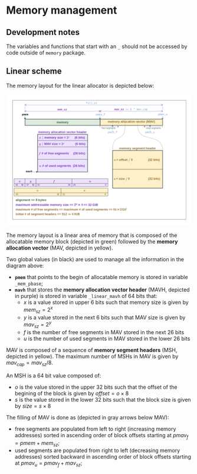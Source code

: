# Memory management

## Development notes

The variables and functions that start with an `_` should not be accessed by code outside of
`memory` package.

## Linear scheme

The memory layout for the linear allocator is depicted below:

![Memory layout for linear allocator](doc/linear.png)

The memory layout is a linear area of memory that is composed of the allocatable memory block
(depicted in green) followed by the **memory allocation vector** (MAV, depicted in yellow).

Two global values (in black) are used to manage all the information in the diagram above:

* **`pmem`** that points to the begin of allocatable memory is stored in variable `_mem_pbase`;
* **`mavh`** that stores the **memory allocation vector header** (MAVH, depicted in purple) is
  stored in variable `_linear_mavh` of 64 bits that:
  * $x$ is a value stored in upper 6 bits such that memory size is given by $mem_{sz}=2^x$
  * $y$ is a value stored in the next 6 bits such that MAV size is given by $mav_{sz}=2^y$
  * $f$ is the number of free segments in MAV stored in the next 26 bits
  * $u$ is the number of used segments in MAV stored in the lower 26 bits

MAV is composed of a sequence of **memory segment headers** (MSH, depicted in yellow). The maximum
number of MSHs in MAV is given by $mav_{cap} = mav_{sz}/8$.

An MSH is a 64 bit value composed of:

* $o$ is the value stored in the upper 32 bits such that the offset of the begining of the block is
  given by $\mathit{offset} = o \times 8$
* $s$ is the value stored in the lower 32 bits such that the block size is given by $size = s \times 8$

The filling of MAV is done as (depicted in gray arrows below MAV):

* free segments are populated from left to right (increasing memory addresses) sorted in ascending
  order of block offsets starting at $pmav_{f}=pmem + mem_{sz}$;
* used segments are populated from right to left (decreasing memory addresses) sorted backward in
  ascending order of block offsets starting at $pmav_{u}=pmav_{f} + mav_{sz}$;
